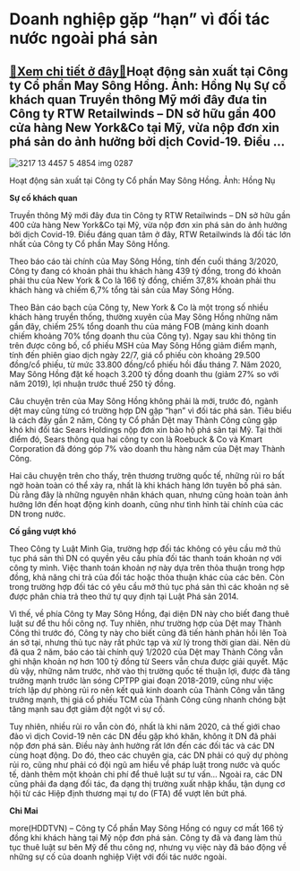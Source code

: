Doanh nghiệp gặp “hạn” vì đối tác nước ngoài phá sản
====================================================

[:gift:Xem chi tiết ở đây:gift:](https://hddtvn.com/doanh-nghiep-gap-han-vi-doi-tac-nuoc-ngoai-pha-san/)Hoạt động sản xuất tại Công ty Cổ phần May Sông Hồng. Ảnh: Hồng Nụ Sự cố khách quan Truyền thông Mỹ mới đây đưa tin Công ty RTW Retailwinds – DN sở hữu gần 400 cửa hàng New York&Co tại Mỹ, vừa nộp đơn xin phá sản do ảnh hưởng bởi dịch Covid-19. Điều …
-----------------------------------------------------------------------------------------------------------------------------------------------------------------------------------------------------------------------------------------------------------





![3217 13 4457 5 4854 img 0287](https://haiquanonline.com.vn/stores/news_dataimages/anhntp/072020/22/17/in_article/3217_13-_4457_5-4854_IMG_0287.jpg?rt=20200723080440 "undefined")


Hoạt động sản xuất tại Công ty Cổ phần May Sông Hồng. Ảnh: Hồng Nụ



**Sự cố khách quan**


Truyền thông Mỹ mới đây đưa tin Công ty RTW Retailwinds – DN sở hữu gần 400 cửa hàng New York&Co tại Mỹ, vừa nộp đơn xin phá sản do ảnh hưởng bởi dịch Covid-19. Điều đáng quan tâm ở đây, RTW Retailwinds là đối tác lớn nhất của Công ty Cổ phần May Sông Hồng. 


Theo báo cáo tài chính của May Sông Hồng, tính đến cuối tháng 3/2020, Công ty đang có khoản phải thu khách hàng 439 tỷ đồng, trong đó khoản phải thu của New York & Co là 166 tỷ đồng, chiếm 37,8% khoản phải thu khách hàng và chiếm 6,7% tổng tài sản của May Sông Hồng.


Theo Bản cáo bạch của Công ty, New York & Co là một trong số nhiều khách hàng truyền thống, thường xuyên của May Sông Hồng những năm gần đây, chiếm 25% tổng doanh thu của mảng FOB (mảng kinh doanh chiếm khoảng 70% tổng doanh thu của Công ty). Ngay sau khi thông tin trên được công bố, cổ phiếu MSH của May Sông Hồng giảm điểm mạnh, tính đến phiên giao dịch ngày 22/7, giá cổ phiếu còn khoảng 29.500 đồng/cổ phiếu, từ mức 33.800 đồng/cổ phiếu hồi đầu tháng 7. Năm 2020, May Sông Hồng đặt kế hoạch 3.200 tỷ đồng doanh thu (giảm 27% so với năm 2019), lợi nhuận trước thuế 250 tỷ đồng.


Câu chuyện trên của May Sông Hồng không phải là mới, trước đó, ngành dệt may cũng từng có trường hợp DN gặp “hạn” vì đối tác phá sản. Tiêu biểu là cách đây gần 2 năm, Công ty Cổ phần Dệt may Thành Công cũng gặp khó khi đối tác Sears Holdings nộp đơn xin bảo hộ phá sản tại Mỹ. Tại thời điểm đó, Sears thông qua hai công ty con là Roebuck & Co và Kmart Corporation đã đóng góp 7% vào doanh thu hàng năm của Dệt may Thành Công.


Hai câu chuyện trên cho thấy, trên thương trường quốc tế, những rủi ro bất ngờ hoàn toàn có thể xảy ra, nhất là khi khách hàng lớn tuyên bố phá sản. Dù rằng đây là những nguyên nhân khách quan, nhưng cũng hoàn toàn ảnh hưởng lớn đến hoạt động kinh doanh, cũng như tình hình tài chính của các DN trong nước.


**Cố gắng vượt khó**


Theo Công ty Luật Minh Gia, trường hợp đối tác không có yêu cầu mở thủ tục phá sản thì DN có quyền yêu cầu phía đối tác thanh toán khoản nợ với công ty mình. Việc thanh toán khoản nợ này dựa trên thỏa thuận trong hợp đồng, khả năng chi trả của đối tác hoặc thỏa thuận khác của các bên. Còn trong trường hợp đối tác có yêu cầu mở thủ tục phá sản thì các khoản nợ sẽ được phân chia trả theo thứ tự quy định tại Luật Phá sản 2014.


Vì thế, về phía Công ty May Sông Hồng, đại diện DN này cho biết đang thuê luật sư để thu hồi công nợ. Tuy nhiên, như trường hợp của Dệt may Thành Công thì trước đó, Công ty này cho biết cũng đã tiến hành phản hồi lên Toà án sở tại, nhưng thủ tục này rất phức tạp và xử lý trong thời gian dài. Nên dù đã qua 2 năm, báo cáo tài chính quý 1/2020 của Dệt may Thành Công vẫn ghi nhận khoản nợ hơn 100 tỷ đồng từ Seers vẫn chưa được giải quyết. Mặc dù vậy, những năm trước, nhờ vào thị trường quốc tế thuận lợi, được đà tăng trưởng mạnh trước làn sóng CPTPP giai đoạn 2018-2019, cũng như việc trích lập dự phòng rủi ro nên kết quả kinh doanh của Thành Công vẫn tăng trưởng mạnh, thị giá cổ phiếu TCM của Thành Công cũng nhanh chóng bật tăng mạnh sau đợt giảm đột ngột vì sự cố.


Tuy nhiên, nhiều rủi ro vẫn còn đó, nhất là khi năm 2020, cả thế giới chao đảo vì dịch Covid-19 nên các DN đều gặp khó khăn, không ít DN đã phải nộp đơn phá sản. Điều này ảnh hưởng rất lớn đến các đối tác và các DN cùng hoạt động. Do đó, theo các chuyên gia, các DN phải có quỹ dự phòng rủi ro, cũng như phải có đội ngũ am hiểu về pháp luật trong nước và quốc tế, dành thêm một khoản chi phí để thuê luật sư tư vấn… Ngoài ra, các DN cũng phải đa dạng đối tác, đa dạng thị trường xuất nhập khẩu, tận dụng cơ hội từ các Hiệp định thương mại tự do (FTA) để vượt lên bứt phá.







**Chi Mai**



more(HDDTVN) – Công ty Cổ phần May Sông Hồng có nguy cơ mất 166 tỷ đồng khi khách hàng tại Mỹ nộp đơn phá sản. Công ty đã và đang làm thủ tục thuê luật sư bên Mỹ để thu công nợ, nhưng vụ việc này đã báo động về những sự cố của doanh nghiệp Việt với đối tác nước ngoài.

